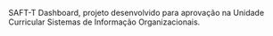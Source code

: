 SAFT-T Dashboard, projeto desenvolvido para aprovação na Unidade Curricular Sistemas de Informação Organizacionais. 
